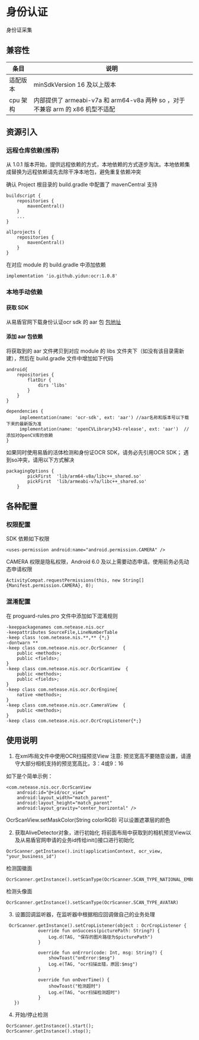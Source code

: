 # 身份认证
身份证采集

## 兼容性
| 条目        | 说明                                                                      |
| ----------- | -----------------------------------------------------------------------  |
| 适配版本    | minSdkVersion 16 及以上版本                                                 |
| cpu 架构    | 内部提供了 armeabi-v7a 和 arm64-v8a 两种 so ，对于不兼容 arm 的 x86 机型不适配 |

## 资源引入

### 远程仓库依赖(推荐)
从 1.0.1 版本开始，提供远程依赖的方式，本地依赖的方式逐步淘汰。本地依赖集成替换为远程依赖请先去除干净本地包，避免重复依赖冲突

确认 Project 根目录的 build.gradle 中配置了 mavenCentral 支持

```
buildscript {
    repositories {
        mavenCentral()
    }
    ...
}

allprojects {
    repositories {
        mavenCentral()
    }
}
```
在对应 module 的 build.gradle 中添加依赖

```
implementation 'io.github.yidun:ocr:1.0.8'
```
### 本地手动依赖

#### 获取 SDK 

从易盾官网下载身份认证ocr sdk 的 aar 包 [包地址](https://support.dun.163.com/documents/391676076156063744?docId=535291444139208704)

#### 添加 aar 包依赖

将获取到的 aar 文件拷贝到对应 module 的 libs 文件夹下（如没有该目录需新建），然后在 build.gradle 文件中增加如下代码

```
android{
    repositories {
        flatDir {
            dirs 'libs'
        }
    } 
}    

dependencies {
     implementation(name: 'ocr-sdk', ext: 'aar') //aar名称和版本号以下载下来的最新版为准
     implementation(name: 'openCVLibrary343-release', ext: 'aar')  // 添加对OpenCV库的依赖   
}
```

如果同时使用易盾的活体检测和身份证OCR SDK，请务必先引用OCR SDK； 遇到so冲突，请用以下方式解决

```
packagingOptions {
        pickFirst  'lib/arm64-v8a/libc++_shared.so'
        pickFirst  'lib/armeabi-v7a/libc++_shared.so'
    }
```
## 各种配置

### 权限配置

SDK 依赖如下权限

```
<uses-permission android:name="android.permission.CAMERA" />
```

CAMERA 权限是隐私权限，Android 6.0 及以上需要动态申请。使用前务必先动态申请权限

```
ActivityCompat.requestPermissions(this, new String[]{Manifest.permission.CAMERA}, 0);
```

### 混淆配置

在 proguard-rules.pro 文件中添加如下混淆规则

```
-keeppackagenames com.netease.nis.ocr
-keepattributes SourceFile,LineNumberTable
-keep class !com.netease.nis.**,** {*;}
-dontwarn **
-keep class com.netease.nis.ocr.OcrScanner  {
    public <methods>;
    public <fields>;
}
-keep class com.netease.nis.ocr.OcrScanView  {
    public <methods>;
    public <fields>;
}
-keep class com.netease.nis.ocr.OcrEngine{
    native <methods>;
}
-keep class com.netease.nis.ocr.CameraView  {
    public <methods>;
}
-keep class com.netease.nis.ocr.OcrCropListener{*;}
```

## 使用说明

1. 在xml布局文件中使用OCR扫描预览View
注意: 预览宽高不要随意设置，请遵守大部分相机支持的预览宽高比，3：4或9：16

如下是个简单示例：

```
<com.netease.nis.ocr.OcrScanView
 	android:id="@+id/ocr_view"
 	android:layout_width="match_parent"
 	android:layout_height="match_parent"
 	android:layout_gravity="center_horizontal" />
```
 
OcrScanView.setMaskColor(String colorRGB) 可以设置遮罩层的颜色

2. 获取AliveDetector对象，进行初始化
将前面布局中获取到的相机预览View以及从易盾官网申请的业务id传给init()接口进行初始化

```
OcrScanner.getInstance().init(applicationContext, ocr_view, "your_business_id")
```

检测国徽面

```
OcrScanner.getInstance().setScanType(OcrScanner.SCAN_TYPE_NATIONAL_EMBLEM)
```

检测头像面

```
OcrScanner.getInstance().setScanType(OcrScanner.SCAN_TYPE_AVATAR)
```

3. 设置回调监听器，在监听器中根据相应回调做自己的业务处理

```
 OcrScanner.getInstance().setCropListener(object : OcrCropListener {
            override fun onSuccess(picturePath: String?) {
                Log.d(TAG, "保存的图片路径为$picturePath")
            }

            override fun onError(code: Int, msg: String?) {
                showToast("onError:$msg")
                Log.e(TAG, "ocr扫描出错，原因:$msg")
            }

            override fun onOverTime() {
                showToast("检测超时")
                Log.e(TAG, "ocr扫描检测超时")
            }
   })
```

4. 开始/停止检测

```
OcrScanner.getInstance().start();
OcrScanner.getInstance().stop();
```

